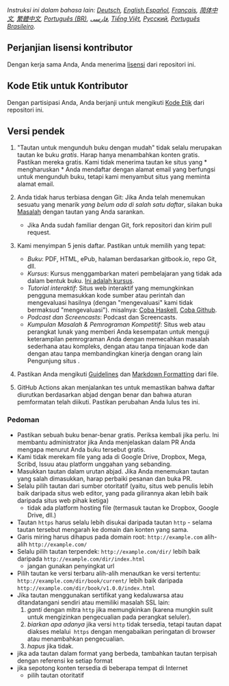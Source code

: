 *Instruksi ini dalam bahasa lain: [Deutsch](CONTRIBUTING-de.md), [English](CONTRIBUTING.md),[Español](CONTRIBUTING-es.md), [Français](CONTRIBUTING-fr.md), [简体中文](CONTRIBUTING-zh.md), [繁體中文](CONTRIBUTING-zh_TW.md), [Português (BR)](CONTRIBUTING-pt_BR.md), [فارسی](CONTRIBUTING-fa_IR.md), [Tiếng Việt](CONTRIBUTING-vn.md), [Русский](CONTRIBUTING-ru.md), [Português Brasileiro](CONTRIBUTING-pt_BR.md).*

## Perjanjian lisensi kontributor
Dengan kerja sama Anda, Anda menerima [lisensi](https://github.com/EbookFoundation/free-programming-books/blob/master/LICENSE) dari repositori ini.

## Kode Etik untuk Kontributor
Dengan partisipasi Anda, Anda berjanji untuk mengikuti [Kode Etik](https://github.com/EbookFoundation/free-programming-books/blob/master/CODE_OF_CONDUCT.md) dari repositori ini.

## Versi pendek
1. "Tautan untuk mengunduh buku dengan mudah" tidak selalu merupakan tautan ke buku *gratis*. Harap hanya menambahkan konten gratis. Pastikan mereka gratis. Kami tidak menerima tautan ke situs yang * mengharuskan * Anda mendaftar dengan alamat email yang berfungsi untuk mengunduh buku, tetapi kami menyambut situs yang meminta alamat email.
2. Anda tidak harus terbiasa dengan Git: Jika Anda telah menemukan sesuatu yang menarik *yang belum ada di salah satu daftar*, silakan buka [Masalah](https://github.com/EbookFoundation/free-programming-books/issues) dengan tautan yang Anda sarankan.
    - Jika Anda sudah familiar dengan Git, fork repositori dan kirim pull request.
3. Kami menyimpan 5 jenis daftar. Pastikan untuk memilih yang tepat:

    - *Buku*: PDF, HTML, ePub, halaman berdasarkan gitbook.io, repo Git, dll.
    - *Kursus*: Kursus menggambarkan materi pembelajaran yang tidak ada dalam bentuk buku. [Ini adalah kursus](http://ocw.mit.edu/courses/electrical-engineering-and-computer-science/6-006-introduction-to-algorithms-fall-2011/).
    - *Tutorial interaktif*: Situs web interaktif yang memungkinkan pengguna memasukkan kode sumber atau perintah dan mengevaluasi hasilnya (dengan "mengevaluasi" kami tidak bermaksud "mengevaluasi"). misalnya: [Coba Haskell](http://tryhaskell.org), [Coba Github](http://try.github.io).
    - *Podcast dan Screencasts*: Podcast dan Screencasts.
    - *Kumpulan Masalah & Pemrograman Kompetitif*: Situs web atau perangkat lunak yang memberi Anda kesempatan untuk menguji keterampilan pemrograman Anda dengan memecahkan masalah sederhana atau kompleks, dengan atau tanpa tinjauan kode dan dengan atau tanpa membandingkan kinerja dengan orang lain Pengunjung situs .

4. Pastikan Anda mengikuti [Guidelines](#guidelines) dan [Markdown Formatting](#formatting) dari file.

5. GitHub Actions akan menjalankan tes untuk memastikan bahwa daftar diurutkan berdasarkan abjad dengan benar dan bahwa aturan pemformatan telah diikuti. Pastikan perubahan Anda lulus tes ini.

### Pedoman
- Pastikan sebuah buku benar-benar gratis. Periksa kembali jika perlu. Ini membantu administrator jika Anda menjelaskan dalam PR Anda mengapa menurut Anda buku tersebut gratis.
- Kami tidak merekam file yang ada di Google Drive, Dropbox, Mega, Scribd, Issuu atau platform unggahan yang sebanding.
- Masukkan tautan dalam urutan abjad. Jika Anda menemukan tautan yang salah dimasukkan, harap perbaiki pesanan dan buka PR.
- Selalu pilih tautan dari sumber otoritatif (yaitu, situs web penulis lebih baik daripada situs web editor, yang pada gilirannya akan lebih baik daripada situs web pihak ketiga)
    + tidak ada platform hosting file (termasuk tautan ke Dropbox, Google Drive, dll.)
- Tautan `https` harus selalu lebih disukai daripada tautan `http` - selama tautan tersebut mengarah ke domain dan konten yang sama.
- Garis miring harus dihapus pada domain root: `http://example.com` alih-alih `http://example.com/ `
- Selalu pilih tautan terpendek: `http://example.com/dir/` lebih baik daripada `http://example.com/dir/index.html`
    + jangan gunakan penyingkat url
- Pilih tautan ke versi terbaru alih-alih menautkan ke versi tertentu: `http://example.com/dir/book/current/` lebih baik daripada `http://example.com/dir/book/v1.0.0/index.html`
- Jika tautan menggunakan sertifikat yang kedaluwarsa atau ditandatangani sendiri atau memiliki masalah SSL lain:
  1. *ganti* dengan mitra `http` jika memungkinkan (karena mungkin sulit untuk mengizinkan pengecualian pada perangkat seluler).
  2. *biarkan apa adanya* jika versi `http` tidak tersedia, tetapi tautan dapat diakses melalui` https` dengan mengabaikan peringatan di browser atau menambahkan pengecualian.
  3. *hapus* jika tidak.
- jika ada tautan dalam format yang berbeda, tambahkan tautan terpisah dengan referensi ke setiap format
- jika sepotong konten tersedia di beberapa tempat di Internet
    + pilih tautan otoritatif
